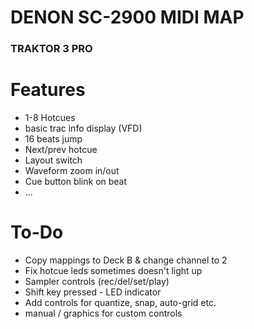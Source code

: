# DENON SC-2900 MIDI MAP 
### TRAKTOR 3 PRO

# Features

  - 1-8 Hotcues
  - basic trac info display (VFD)
  - 16 beats jump
  - Next/prev hotcue
  - Layout switch
  - Waveform zoom in/out
  - Cue button blink on beat
  - ...

# To-Do

  - Copy mappings to Deck B & change channel to 2
  - Fix hotcue leds sometimes doesn't light up
  - Sampler controls (rec/del/set/play)
  - Shift key pressed - LED indicator
  - Add controls for quantize, snap, auto-grid etc.
  - manual / graphics for custom controls